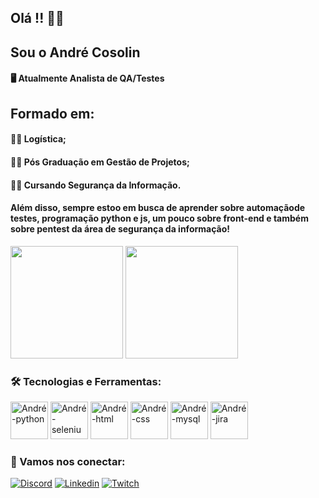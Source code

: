 ## Olá !! 👨‍💻 

## Sou o André Cosolin

#### 🖥️ Atualmente Analista de QA/Testes

## Formado em:
#### 👨‍🎓 Logística;

#### 👨‍🎓 Pós Graduação em Gestão de Projetos;

#### 👨‍🎓 Cursando Segurança da Informação.

#### Além disso, sempre estoo em busca de aprender sobre automaçãode testes, programação python e js, um pouco sobre front-end e também sobre pentest da área de segurança da informação! 

<div>
  <img height="180em" src="https://github-readme-stats.vercel.app/api?username=andrecosolin&show_icons=true&theme=tokyonight"/>
  <img height="180em" src="https://github-readme-stats.vercel.app/api/top-langs?username=andrecosolin&layout=compact&theme=tokyonight"/>

</div>

### 🛠️ Tecnologias e Ferramentas: 

<div>
  <img align="centeer" alt="André-python" height="60" widht="80" src="https://cdn.jsdelivr.net/gh/devicons/devicon/icons/python/python-original-wordmark.svg"/>
  <img align="centeer" alt="André-selenium" height="60" widht="80" src="https://cdn.jsdelivr.net/gh/devicons/devicon/icons/selenium/selenium-original.svg"/>
  <img align="centeer" alt="André-html" height="60" widht="80" src="https://cdn.jsdelivr.net/gh/devicons/devicon/icons/html5/html5-original.svg"/>
  <img align="centeer" alt="André-css" height="60" widht="80" src="https://cdn.jsdelivr.net/gh/devicons/devicon/icons/css3/css3-original.svg"/>
  <img align="centeer" alt="André-mysql" height="60" widht="80" src="https://cdn.jsdelivr.net/gh/devicons/devicon/icons/mysql/mysql-original-wordmark.svg"/>
  <img align="centeer" alt="André-jira" height="60" widht="80" src="https://cdn.jsdelivr.net/gh/devicons/devicon/icons/jira/jira-original-wordmark.svg"/>

</div>

### 🧲 Vamos nos conectar: 

[![Discord](https://img.shields.io/badge/Discord-7289DA?style=for-the-badge&logo=discord&logoColor=white)](https://discord.com/channels/@Andr%C3%A9Cosolin#9631)
[![Linkedin](https://img.shields.io/badge/LinkedIn-0077B5?style=for-the-badge&logo=linkedin&logoColor=white)](https://www.linkedin.com/in/andrecosolin/)
[![Twitch](https://img.shields.io/badge/Twitch-9146FF?style=for-the-badge&logo=twitch&logoColor=white)](https://www.twitch.tv/andrecosolin)

